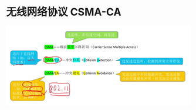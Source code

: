 
# 无线网络协议 CSMA-CA
![输入图片说明](/imgs/2025-07-31/ynNMQsYaNFjNkdym.png)

<!--stackedit_data:
eyJoaXN0b3J5IjpbLTE5OTcxMTI4ODFdfQ==
-->